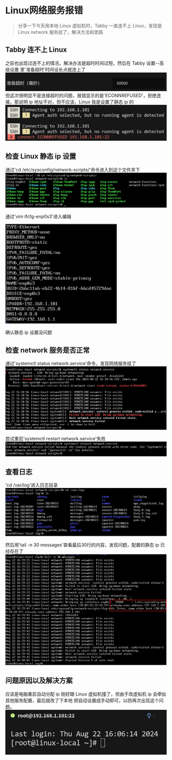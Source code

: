 # Linux网络服务报错
>分享一下今天用本地 Linux 虚拟机时，Tabby 一直连不上 Linux，发现是 Linux network 服务挂了，解决方法和思路

## Tabby 连不上 Linux
之前也出现过连不上的情况，解决办法是超时时间过短，然后在 Tabby 设置--高级设置 里'准备超时'时间设长点就连上了
![img_8.png](_media%2Fimg_8.png)    
但这次很明显不是连接超时的问题，报错显示的是'ECONNREFUSED'，拒绝连接，那说明 ip 地址不对，但不应该，Linux 我是设置了静态 ip 的
![img_7.png](_media%2Fimg_7.png)    

## 检查 Linux 静态 ip 设置
通过'cd /etc/sysconfig/network-scripts/'命令进入到这个文件夹下
![img_9.png](_media%2Fimg_9.png)    

通过'vim ifcfg-enp0s3'进入编辑

![img_11.png](_media%2Fimg_11.png)      

确认静态 ip 设置没问题   

## 检查 network 服务是否正常
通过'systemctl status network.service'命令，发现网络服务挂了
![img_12.png](_media%2Fimg_12.png)

尝试重启'systemctl restart network.service'失败
![img_13.png](_media%2Fimg_13.png)

## 查看日志
'cd /var/log'进入日志目录
![img_14.png](_media%2Fimg_14.png)

然后用'tail -n 30 messages'查看最后30行的内容，发现问题，配置的静态 ip 已经存在了
![img_15.png](_media%2Fimg_15.png)

## 问题原因以及解决方案
应该是电脑重启自动分配 ip 刚好跟 Linux 虚拟机撞了，但由于改虚拟机 ip 会牵扯其他服务配置，最后就改了下本地
把自动设置成手动即可，以防再次出现这个问题。
![img_16.png](_media%2Fimg_16.png)